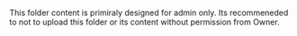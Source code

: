 This folder content is primiraly designed for admin only.
Its recommeneded to not to upload this folder or its content without permission from Owner.